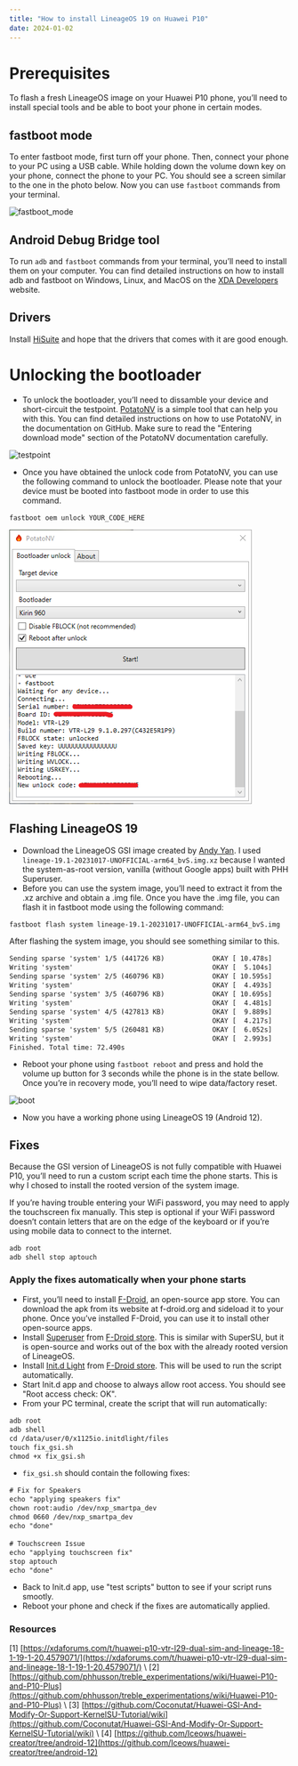 ```yaml
---
title: "How to install LineageOS 19 on Huawei P10"
date: 2024-01-02
---
```


# Prerequisites

To flash a fresh LineageOS image on your Huawei P10 phone, you’ll need to install special tools and be able to boot your phone in certain modes.

## fastboot mode

To enter fastboot mode, first turn off your phone. Then, connect your phone to your PC using a USB cable. While holding down the volume down key on your phone, connect the phone to your PC. You should see a screen similar to the one in the photo below. Now you can use `fastboot` commands from your terminal.

![fastboot_mode](/assets/img/posts/huawei_p10/fastboot_mode.jpeg)

## Android Debug Bridge tool

To run `adb` and `fastboot` commands from your terminal, you’ll need to install them on your computer. You can find detailed instructions on how to install adb and fastboot on Windows, Linux, and MacOS on the [XDA Developers](https://www.xda-developers.com/install-adb-windows-macos-linux/) website.

## Drivers

Install [HiSuite](https://consumer.huawei.com/en/support/hisuite/) and hope that the drivers that comes with it are good enough.

# Unlocking the bootloader

- To unlock the bootloader, you’ll need to dissamble your device and short-circuit the testpoint. [PotatoNV](https://github.com/mashed-potatoes/PotatoNV) is a simple tool that can help you with this. You can find detailed instructions on how to use PotatoNV, in the documentation on GitHub. Make sure to read the "Entering download mode" section of the PotatoNV documentation carefully.

![testpoint](/assets/img/posts/huawei_p10/testpoint.jpeg)

- Once you have obtained the unlock code from PotatoNV, you can use the following command to unlock the bootloader. Please note that your device must be booted into fastboot mode in order to use this command.
```
fastboot oem unlock YOUR_CODE_HERE
```

![PotatoNV](/assets/img/posts/huawei_p10/PotatoNV.png)

## Flashing LineageOS 19

- Download the LineageOS GSI image created by [Andy Yan](https://sourceforge.net/projects/andyyan-gsi/files/). I used  `lineage-19.1-20231017-UNOFFICIAL-arm64_bvS.img.xz` because I wanted the system-as-root version, vanilla (without Google apps) built with PHH Superuser.
- Before you can use the system image, you’ll need to extract it from the .xz archive and obtain a .img file. Once you have the .img file, you can flash it in fastboot mode using the following command:

```
fastboot flash system lineage-19.1-20231017-UNOFFICIAL-arm64_bvS.img
```
After flashing the system image, you should see something similar to this.
```
Sending sparse 'system' 1/5 (441726 KB)            OKAY [ 10.478s]
Writing 'system'                                   OKAY [  5.104s]
Sending sparse 'system' 2/5 (460796 KB)            OKAY [ 10.595s]
Writing 'system'                                   OKAY [  4.493s]
Sending sparse 'system' 3/5 (460796 KB)            OKAY [ 10.695s]
Writing 'system'                                   OKAY [  4.481s]
Sending sparse 'system' 4/5 (427813 KB)            OKAY [  9.889s]
Writing 'system'                                   OKAY [  4.217s]
Sending sparse 'system' 5/5 (260481 KB)            OKAY [  6.052s]
Writing 'system'                                   OKAY [  2.993s]
Finished. Total time: 72.490s
```
- Reboot your phone using `fastboot reboot` and press and hold the volume up button for 3 seconds while the phone is in the state bellow. Once you’re in recovery mode, you’ll need to wipe data/factory reset.

![boot](/assets/img/posts/huawei_p10/boot.jpeg)

- Now you have a working phone using LineageOS 19 (Android 12).

## Fixes

Because the GSI version of LineageOS is not fully compatible with Huawei P10, you’ll need to run a custom script each time the phone starts. This is why I chosed to install the rooted version of the system image.

If you’re having trouble entering your WiFi password, you may need to apply the touchscreen fix manually. This step is optional if your WiFi password doesn’t contain letters that are on the edge of the keyboard or if you’re using mobile data to connect to the internet.

```
adb root
adb shell stop aptouch
```

### Apply the fixes automatically when your phone starts

- First, you’ll need to install [F-Droid](https://f-droid.org/en/packages/org.fdroid.fdroid/), an open-source app store. You can download the apk from its website at f-droid.org and sideload it to your phone. Once you’ve installed F-Droid, you can use it to install other open-source apps.
- Install [Superuser](https://github.com/phhusson/Superuser) from [F-Droid store](https://f-droid.org/en/packages/me.phh.superuser/). This is similar with SuperSU, but it is open-source and works out of the box with the already rooted version of LineageOS.
- Install [Init.d Light](https://github.com/x1125/initd-light) from [F-Droid store](https://f-droid.org/en/packages/x1125io.initdlight/). This will be used to run the script automatically.
- Start Init.d app and choose to always allow root access. You should see "Root access check: OK".
- From your PC terminal, create the script that will run automatically:
```
adb root
adb shell
cd /data/user/0/x1125io.initdlight/files
touch fix_gsi.sh
chmod +x fix_gsi.sh
```
- `fix_gsi.sh` should contain the following fixes:

```
# Fix for Speakers
echo "applying speakers fix"
chown root:audio /dev/nxp_smartpa_dev
chmod 0660 /dev/nxp_smartpa_dev
echo "done"

# Touchscreen Issue
echo "applying touchscreen fix"
stop aptouch
echo "done"
```

- Back to Init.d app, use "test scripts" button to see if your script runs smootly.
- Reboot your phone and check if the fixes are automatically applied.

### Resources

[1] [https://xdaforums.com/t/huawei-p10-vtr-l29-dual-sim-and-lineage-18-1-19-1-20.4579071/](https://xdaforums.com/t/huawei-p10-vtr-l29-dual-sim-and-lineage-18-1-19-1-20.4579071/) \\
[2] [https://github.com/phhusson/treble_experimentations/wiki/Huawei-P10-and-P10-Plus](https://github.com/phhusson/treble_experimentations/wiki/Huawei-P10-and-P10-Plus) \\
[3] [https://github.com/Coconutat/Huawei-GSI-And-Modify-Or-Support-KernelSU-Tutorial/wiki](https://github.com/Coconutat/Huawei-GSI-And-Modify-Or-Support-KernelSU-Tutorial/wiki) \\
[4] [https://github.com/Iceows/huawei-creator/tree/android-12](https://github.com/Iceows/huawei-creator/tree/android-12)